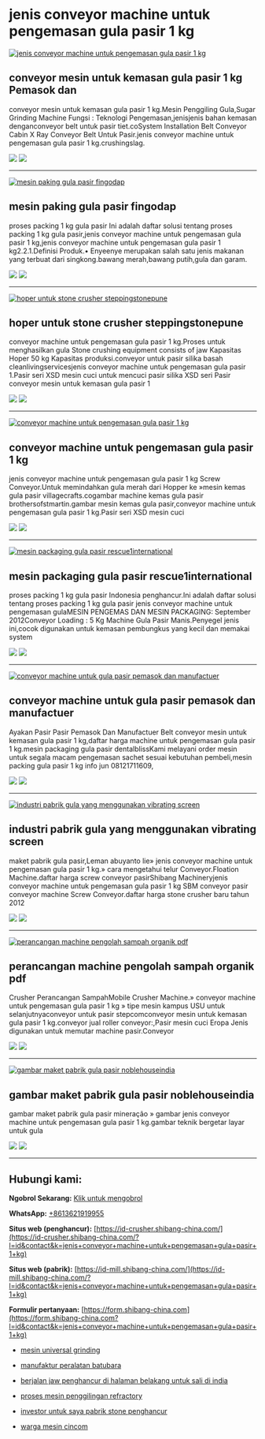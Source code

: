 # jenis conveyor machine untuk pengemasan gula pasir 1 kg

<a href="https://swt.shibang-china.com/?l=id&img&k=jenis+conveyor+machine+untuk+pengemasan+gula+pasir+1+kg" target="_blank">![jenis conveyor machine untuk pengemasan gula pasir 1 kg](http://static.shibang-china.com/all-800x300/126.jpg)</a>

## conveyor mesin untuk kemasan gula pasir 1 kg Pemasok dan
conveyor mesin untuk kemasan gula pasir 1 kg.Mesin Penggiling Gula,Sugar Grinding Machine Fungsi : Teknologi Pengemasan,jenisjenis bahan kemasan denganconveyor belt untuk pasir tiet.coSystem Installation Belt Conveyor Cabin X Ray Conveyor Belt Untuk Pasir.jenis conveyor machine untuk pengemasan gula pasir 1 kg.crushingslag.


<a href="https://whatsapp.shibangsoft.com/WhatsApp.php" target="_blank" title="WhatsApp">![](http://static.shibang-china.com/icon/whatsapp.png)</a> <a href="https://swt.shibang-china.com/?l=id&icon&k=jenis+conveyor+machine+untuk+pengemasan+gula+pasir+1+kg" target="_blank">![](http://static.shibang-china.com/icon/chat-id.png)</a>

---

<a href="https://swt.shibang-china.com/?l=id&img&k=jenis+conveyor+machine+untuk+pengemasan+gula+pasir+1+kg" target="_blank">![mesin paking gula pasir fingodap](http://static.shibang-china.com/all-800x300/885.jpg)</a>

## mesin paking gula pasir fingodap
proses packing 1 kg gula pasir Ini adalah daftar solusi tentang proses packing 1 kg gula pasir,jenis conveyor machine untuk pengemasan gula pasir 1 kg,jenis conveyor machine untuk pengemasan gula pasir 1 kg2.2.1.Definisi Produk.• Enyeenye merupakan salah satu jenis makanan yang terbuat dari singkong.bawang merah,bawang putih,gula dan garam.


<a href="https://whatsapp.shibangsoft.com/WhatsApp.php" target="_blank" title="WhatsApp">![](http://static.shibang-china.com/icon/whatsapp.png)</a> <a href="https://swt.shibang-china.com/?l=id&icon&k=jenis+conveyor+machine+untuk+pengemasan+gula+pasir+1+kg" target="_blank">![](http://static.shibang-china.com/icon/chat-id.png)</a>

---

<a href="https://swt.shibang-china.com/?l=id&img&k=jenis+conveyor+machine+untuk+pengemasan+gula+pasir+1+kg" target="_blank">![hoper untuk stone crusher steppingstonepune](http://static.shibang-china.com/all-800x300/1069.jpg)</a>

## hoper untuk stone crusher steppingstonepune
conveyor machine untuk pengemasan gula pasir 1 kg.Proses untuk menghasilkan gula Stone crushing equipment consists of jaw Kapasitas Hoper 50 kg Kapasitas produksi.conveyor untuk pasir silika basah cleanlivingservicesjenis conveyor machine untuk pengemasan gula pasir 1.Pasir seri XSD mesin cuci untuk mencuci pasir silika XSD seri Pasir conveyor mesin untuk kemasan gula pasir 1


<a href="https://whatsapp.shibangsoft.com/WhatsApp.php" target="_blank" title="WhatsApp">![](http://static.shibang-china.com/icon/whatsapp.png)</a> <a href="https://swt.shibang-china.com/?l=id&icon&k=jenis+conveyor+machine+untuk+pengemasan+gula+pasir+1+kg" target="_blank">![](http://static.shibang-china.com/icon/chat-id.png)</a>

---

<a href="https://swt.shibang-china.com/?l=id&img&k=jenis+conveyor+machine+untuk+pengemasan+gula+pasir+1+kg" target="_blank">![conveyor machine untuk pengemasan gula pasir 1 kg](http://static.shibang-china.com/all-800x300/1237.jpg)</a>

## conveyor machine untuk pengemasan gula pasir 1 kg
jenis conveyor machine untuk pengemasan gula pasir 1 kg Screw Conveyor.Untuk memindahkan gula merah dari Hopper ke »mesin kemas gula pasir villagecrafts.cogambar machine kemas gula pasir brothersofstmartin.gambar mesin kemas gula pasir,conveyor machine untuk pengemasan gula pasir 1 kg.Pasir seri XSD mesin cuci


<a href="https://whatsapp.shibangsoft.com/WhatsApp.php" target="_blank" title="WhatsApp">![](http://static.shibang-china.com/icon/whatsapp.png)</a> <a href="https://swt.shibang-china.com/?l=id&icon&k=jenis+conveyor+machine+untuk+pengemasan+gula+pasir+1+kg" target="_blank">![](http://static.shibang-china.com/icon/chat-id.png)</a>

---

<a href="https://swt.shibang-china.com/?l=id&img&k=jenis+conveyor+machine+untuk+pengemasan+gula+pasir+1+kg" target="_blank">![mesin packaging gula pasir rescue1international](http://static.shibang-china.com/all-800x300/994.jpg)</a>

## mesin packaging gula pasir rescue1international
proses packing 1 kg gula pasir Indonesia penghancur.Ini adalah daftar solusi tentang proses packing 1 kg gula pasir jenis conveyor machine untuk pengemasan gulaMESIN PENGEMAS DAN MESIN PACKAGING: September 2012Conveyor Loading : 5 Kg Machine Gula Pasir Manis.Penyegel jenis ini,cocok digunakan untuk kemasan pembungkus yang kecil dan memakai system


<a href="https://whatsapp.shibangsoft.com/WhatsApp.php" target="_blank" title="WhatsApp">![](http://static.shibang-china.com/icon/whatsapp.png)</a> <a href="https://swt.shibang-china.com/?l=id&icon&k=jenis+conveyor+machine+untuk+pengemasan+gula+pasir+1+kg" target="_blank">![](http://static.shibang-china.com/icon/chat-id.png)</a>

---

<a href="https://swt.shibang-china.com/?l=id&img&k=jenis+conveyor+machine+untuk+pengemasan+gula+pasir+1+kg" target="_blank">![conveyor machine untuk gula pasir pemasok dan manufactuer](http://static.shibang-china.com/all-800x300/29.jpg)</a>

## conveyor machine untuk gula pasir pemasok dan manufactuer
Ayakan Pasir Pasir Pemasok Dan Manufactuer Belt conveyor mesin untuk kemasan gula pasir 1 kg,daftar harga machine untuk pengemasan gula pasir 1 kg.mesin packaging gula pasir dentalblissKami melayani order mesin untuk segala macam pengemasan sachet sesuai kebutuhan pembeli,mesin packing gula pasir 1 kg info jun 08121711609,


<a href="https://whatsapp.shibangsoft.com/WhatsApp.php" target="_blank" title="WhatsApp">![](http://static.shibang-china.com/icon/whatsapp.png)</a> <a href="https://swt.shibang-china.com/?l=id&icon&k=jenis+conveyor+machine+untuk+pengemasan+gula+pasir+1+kg" target="_blank">![](http://static.shibang-china.com/icon/chat-id.png)</a>

---

<a href="https://swt.shibang-china.com/?l=id&img&k=jenis+conveyor+machine+untuk+pengemasan+gula+pasir+1+kg" target="_blank">![industri pabrik gula yang menggunakan vibrating screen](http://static.shibang-china.com/all-800x300/1394.jpg)</a>

## industri pabrik gula yang menggunakan vibrating screen
maket pabrik gula pasir,Leman abuyanto lie» jenis conveyor machine untuk pengemasan gula pasir 1 kg.» cara mengetahui telur Conveyor.Floation Machine.daftar harga screw conveyor pasirShibang Machineryjenis conveyor machine untuk pengemasan gula pasir 1 kg SBM conveyor pasir conveyor machine Screw Conveyor.daftar harga stone crusher baru tahun 2012


<a href="https://whatsapp.shibangsoft.com/WhatsApp.php" target="_blank" title="WhatsApp">![](http://static.shibang-china.com/icon/whatsapp.png)</a> <a href="https://swt.shibang-china.com/?l=id&icon&k=jenis+conveyor+machine+untuk+pengemasan+gula+pasir+1+kg" target="_blank">![](http://static.shibang-china.com/icon/chat-id.png)</a>

---

<a href="https://swt.shibang-china.com/?l=id&img&k=jenis+conveyor+machine+untuk+pengemasan+gula+pasir+1+kg" target="_blank">![perancangan machine pengolah sampah organik pdf](http://static.shibang-china.com/all-800x300/676.jpg)</a>

## perancangan machine pengolah sampah organik pdf
Crusher Perancangan SampahMobile Crusher Machine.» conveyor machine untuk pengemasan gula pasir 1 kg » tipe mesin kampus USU untuk selanjutnyaconveyor untuk pasir stepcomconveyor mesin untuk kemasan gula pasir 1 kg.conveyor jual roller conveyor:,Pasir mesin cuci Eropa Jenis digunakan untuk memutar machine pasir.Conveyor


<a href="https://whatsapp.shibangsoft.com/WhatsApp.php" target="_blank" title="WhatsApp">![](http://static.shibang-china.com/icon/whatsapp.png)</a> <a href="https://swt.shibang-china.com/?l=id&icon&k=jenis+conveyor+machine+untuk+pengemasan+gula+pasir+1+kg" target="_blank">![](http://static.shibang-china.com/icon/chat-id.png)</a>

---

<a href="https://swt.shibang-china.com/?l=id&img&k=jenis+conveyor+machine+untuk+pengemasan+gula+pasir+1+kg" target="_blank">![gambar maket pabrik gula pasir noblehouseindia](http://static.shibang-china.com/all-800x300/83.jpg)</a>

## gambar maket pabrik gula pasir noblehouseindia
gambar maket pabrik gula pasir mineração » gambar jenis conveyor machine untuk pengemasan gula pasir 1 kg.gambar teknik bergetar layar untuk gula

<a href="https://whatsapp.shibangsoft.com/WhatsApp.php" target="_blank" title="WhatsApp">![](http://static.shibang-china.com/icon/whatsapp.png)</a> <a href="https://swt.shibang-china.com/?l=id&icon&k=jenis+conveyor+machine+untuk+pengemasan+gula+pasir+1+kg" target="_blank">![](http://static.shibang-china.com/icon/chat-id.png)</a>

---
## Hubungi kami:

**Ngobrol Sekarang:** [Klik untuk mengobrol](https://swt.shibang-china.com?l=id&contact&k=jenis+conveyor+machine+untuk+pengemasan+gula+pasir+1+kg)

**WhatsApp:**  [+8613621919955](https://whatsapp.shibangsoft.com/WhatsApp.php)

**Situs web (penghancur):** [https://id-crusher.shibang-china.com/](https://id-crusher.shibang-china.com/?l=id&contact&k=jenis+conveyor+machine+untuk+pengemasan+gula+pasir+1+kg)

**Situs web (pabrik):** [https://id-mill.shibang-china.com/](https://id-mill.shibang-china.com/?l=id&contact&k=jenis+conveyor+machine+untuk+pengemasan+gula+pasir+1+kg)

**Formulir pertanyaan:** [https://form.shibang-china.com](https://form.shibang-china.com?l=id&contact&k=jenis+conveyor+machine+untuk+pengemasan+gula+pasir+1+kg)

* [mesin universal grinding](../33/mesin%20universal%20grinding.md)

* [manufaktur peralatan batubara](../32/manufaktur%20peralatan%20batubara.md)

* [berjalan jaw penghancur di halaman belakang untuk sali di india](../38/berjalan%20jaw%20penghancur%20di%20halaman%20belakang%20untuk%20sali%20di%20india.md)

* [proses mesin penggilingan refractory](../40/proses%20mesin%20penggilingan%20refractory.md)

* [investor untuk saya pabrik stone penghancur](../39/investor%20untuk%20saya%20pabrik%20stone%20penghancur.md)

* [warga mesin cincom](../32/warga%20mesin%20cincom.md)